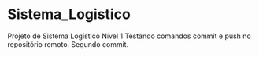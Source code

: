 # Sistema_Logistico
 Projeto de Sistema Logístico Nível 1
 Testando comandos commit e push no repositório remoto.
 Segundo commit.
